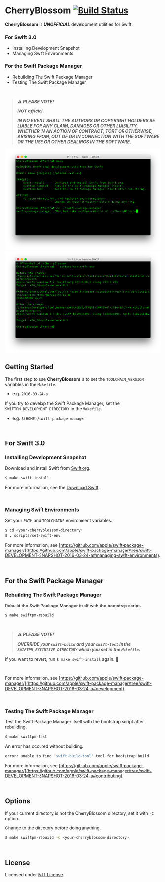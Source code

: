 # CherryBlossom [![Build Status](https://travis-ci.org/JPMartha/CherryBlossom.svg?branch=master)](https://travis-ci.org/JPMartha/CherryBlossom)

**CherryBlossom** is _**UNOFFICIAL**_ development utilities for Swift.

### For Swift 3.0

- Installing Development Snapshot
- Managing Swift Environments

### For the Swift Package Manager

- Rebuilding The Swift Package Manager
- Testing The Swift Package Manager

<br />

> _**⚠️ PLEASE NOTE!**_
>
> _**NOT official.**_
>
> _**IN NO EVENT SHALL THE AUTHORS OR COPYRIGHT HOLDERS BE LIABLE FOR ANY CLAIM, DAMAGES OR OTHER LIABILITY, WHETHER IN AN ACTION OF CONTRACT, TORT OR OTHERWISE, ARISING FROM, OUT OF OR IN CONNECTION WITH THE SOFTWARE OR THE USE OR OTHER DEALINGS IN THE SOFTWARE.**_

<img src="./Documentation/Images/CherryBlossom.png">
<img src="./Documentation/Images/set-swift-env.png">

<br />

## Getting Started

The first step to use **CherryBlossom** is to set the `TOOLCHAIN_VERSION`  variables in the `Makefile`.

- e.g. `2016-03-24-a`
  
If you try to develop the Swift Package Manager, set the `SWIFTPM_DEVELOPMENT_DIRECTORY` in the `Makefile`.

- e.g. `$(HOME)/swift-package-manager`

<br />

## For Swift 3.0

### Installing Development Snapshot

Download and install Swift from [Swift.org](https://swift.org).

```bash
$ make swift-install
```

For more information, see the [Download Swift](https://swift.org/download/#snapshots).

<br />

### Managing Swift Environments

Set your `PATH` and `TOOLCHAINS` environment variables.

```bash
$ cd <your-cherryblossom-directory>
$ . scripts/set-swift-env
```

For more information, see [https://github.com/apple/swift-package-manager/](https://github.com/apple/swift-package-manager/tree/swift-DEVELOPMENT-SNAPSHOT-2016-03-24-a#managing-swift-environments).

<br />

## For the Swift Package Manager

### Rebuilding The Swift Package Manager

Rebuild the Swift Package Manager itself with the bootstrap script.

```bash
$ make swiftpm-rebuild
```

<br />

> _**⚠️ PLEASE NOTE!**_
>
> _**OVERRIDE your `swift-build` and your `swift-test` in the `SWIFTPM_EXECUTIVE_DIRECTORY` which you set in the `Makefile`.**_

If you want to revert, run `$ make swift-install` again. 💁

<br />

For more information, see [https://github.com/apple/swift-package-manager/](https://github.com/apple/swift-package-manager/tree/swift-DEVELOPMENT-SNAPSHOT-2016-03-24-a#development).

<br />

### Testing The Swift Package Manager

Test the Swift Package Manager itself with the bootstrap script after rebuilding.

```bash
$ make swiftpm-test
```

An error has occured without building.

```bash
error: unable to find 'swift-build-tool' tool for bootstrap build
```

For more information, see [https://github.com/apple/swift-package-manager/](https://github.com/apple/swift-package-manager/tree/swift-DEVELOPMENT-SNAPSHOT-2016-03-24-a#contributing).

<br />

## Options

If your current directory is not the CherryBlossom directory, set it with `-C` option.

Change to the directory before doing anything.

```bash
$ make swiftpm-rebuild -C <your-cherryblossom-directory>
```

<br />

## License

Licensed under [MIT License](LICENSE).
